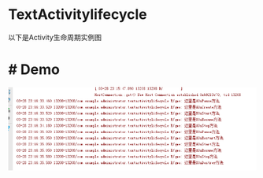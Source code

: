 # TextActivitylifecycle
以下是Activity生命周期实例图 
# # Demo
![](https://github.com/lixin318089/TextActivitylifecycle/blob/master/TextActivityImage/Log.png)
